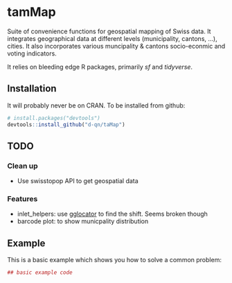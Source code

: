 # tamMap

Suite of convenience functions for geospatial mapping of Swiss data. It integrates geographical data at different levels (municipality, cantons, ...), cities. It also incorporates various muncipality & cantons socio-econmic and voting indicators. 

It relies on bleeding edge R packages, primarily *sf* and *tidyverse*. 

## Installation

It will probably never be on CRAN. To be installed from github:

``` r
# install.packages("devtools")
devtools::install_github("d-qn/taMap")
```
## TODO

### Clean up
* Use swisstopop API to get geospatial data

### Features
* inlet_helpers: use [gglocator](https://stackoverflow.com/questions/9450873/locator-equivalent-in-ggplot2-for-maps?utm_medium=organic&utm_source=google_rich_qa&utm_campaign=google_rich_qa) to find the shift. Seems broken though
* barcode plot: to show municpality distribution

## Example

This is a basic example which shows you how to solve a common problem:

``` r
## basic example code
```
